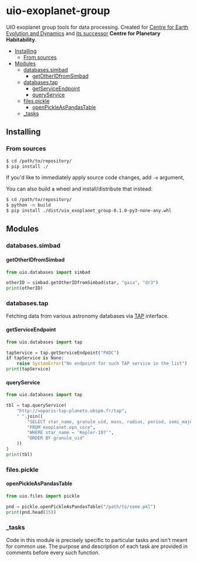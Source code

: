 # uio-exoplanet-group

UIO exoplanet group tools for data processing. Created for [Centre for Earth Evolution and Dynamics](https://www.mn.uio.no/ceed/) and [its successor](https://mn.uio.no/ceed/english/about/news-and-events/research-in-media/new-ceo-centre-phab.html) **Centre for Planetary Habitability**.

<!-- MarkdownTOC -->

- [Installing](#installing)
    - [From sources](#from-sources)
- [Modules](#modules)
    - [databases.simbad](#databasessimbad)
        - [getOtherIDfromSimbad](#getotheridfromsimbad)
    - [databases.tap](#databasestap)
        - [getServiceEndpoint](#getserviceendpoint)
        - [queryService](#queryservice)
    - [files.pickle](#filespickle)
        - [openPickleAsPandasTable](#openpickleaspandastable)
    - [\_tasks](#_tasks)

<!-- /MarkdownTOC -->

## Installing

### From sources

``` sh
$ cd /path/to/repository/
$ pip install ./
```

If you'd like to immediately apply source code changes, add `-e` argument,

You can also build a wheel and install/distribute that instead:

``` sh
$ cd /path/to/repository/
$ python -m build
$ pip install ./dist/uio_exoplanet_group-0.1.0-py3-none-any.whl
```

## Modules

### databases.simbad

#### getOtherIDfromSimbad

``` py
from uio.databases import simbad

otherID = simbad.getOtherIDfromSimbad(star, "gaia", "dr3")
print(otherID)
```

### databases.tap

Fetching data from various astronomy databases via [TAP](https://www.ivoa.net/documents/TAP/) interface.

#### getServiceEndpoint

``` py
from uio.databases import tap

tapService = tap.getServiceEndpoint("PADC")
if tapService is None:
    raise SystemError("No endpoint for such TAP service in the list")
print(tapService)
```

#### queryService

``` py
from uio.databases import tap

tbl = tap.queryService(
    "http://voparis-tap-planeto.obspm.fr/tap",
    " ".join((
        "SELECT star_name, granule_uid, mass, radius, period, semi_major_axis",
        "FROM exoplanet.epn_core",
        "WHERE star_name = 'Kepler-107'",
        "ORDER BY granule_uid"
    ))
)
print(tbl)
```

### files.pickle

#### openPickleAsPandasTable

``` py
from uio.files import pickle

pnd = pickle.openPickleAsPandasTable("/path/to/some.pkl")
print(pnd.head(15))
```

### \_tasks

Code in this module is precisely specific to particular tasks and isn't meant for common use. The purpose and description of each task are provided in comments before every such function.
